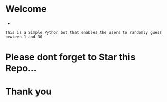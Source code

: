 # Welcome
- 
<!-- Hi 12345-->
    This is a Simple Python bot that enables the users to randomly guess bewteen 1 and 30
# Please dont forget to Star this Repo...
# Thank you
